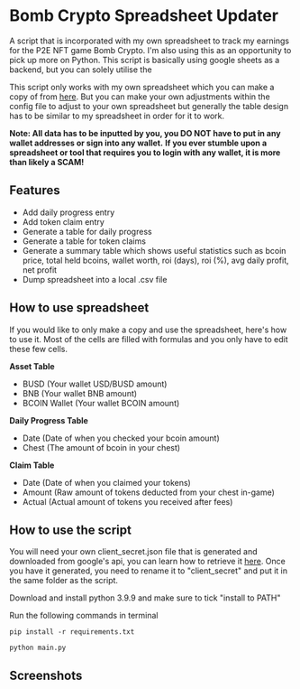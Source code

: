 # Bomb Crypto Spreadsheet Updater
 A script that is incorporated with my own spreadsheet to track my earnings for the P2E NFT game Bomb Crypto. I'm also using this as an opportunity to pick up more on Python. This script is basically using google sheets as a backend, but you can solely utilise the 
 
This script only works with my own spreadsheet which you can make a copy of from [here](https://docs.google.com/spreadsheets/d/1e2uB5x0Fo6P4a9riHr3zcsDlb8YDo5mlz0L-LLHQafM/edit?usp=sharing). But you can make your own adjustments within the config file to adjust to your own spreadsheet but generally the table design has to be similar to my spreadsheet in order for it to work.

**Note: All data has to be inputted by you, you DO NOT have to put in any wallet addresses or sign into any wallet.**
**If you ever stumble upon a spreadsheet or tool that requires you to login with any wallet, it is more than likely a SCAM!**

## **Features**
- Add daily progress entry
- Add token claim entry
- Generate a table for daily progress
- Generate a table for token claims
- Generate a summary table which shows useful statistics such as bcoin price, total held bcoins, wallet worth, roi (days), roi (%), avg daily profit, net profit
- Dump spreadsheet into a local .csv file

## **How to use spreadsheet**

If you would like to only make a copy and use the spreadsheet, here's how to use it.
Most of the cells are filled with formulas and you only have to edit these few cells.

**Asset Table**
- BUSD (Your wallet USD/BUSD amount)
- BNB (Your wallet BNB amount)
- BCOIN Wallet (Your wallet BCOIN amount)

**Daily Progress Table**
- Date (Date of when you checked your bcoin amount)
- Chest (The amount of bcoin in your chest)

**Claim Table**
- Date (Date of when you claimed your tokens)
- Amount (Raw amount of tokens deducted from your chest in-game)
- Actual (Actual amount of tokens you received after fees)

## **How to use the script**

You will need your own client_secret.json file that is generated and downloaded from google's api, you can learn how to retrieve it [here](https://www.iperiusbackup.net/en/how-to-enable-google-drive-api-and-get-client-credentials/). Once you have it generated, you need to rename it to "client_secret" and put it in the same folder as the script.

Download and install python 3.9.9 and make sure to tick "install to PATH"

Run the following commands in terminal

```
pip install -r requirements.txt
```

```
python main.py
```

## **Screenshots**
